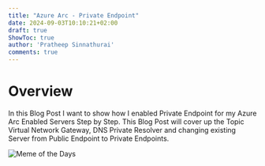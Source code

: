 ```yaml
---
title: "Azure Arc - Private Endpoint"
date: 2024-09-03T10:10:21+02:00
draft: true
ShowToc: true
author: 'Pratheep Sinnathurai'
comments: true
---
```


# Overview

In this Blog Post I want to show how I enabled Private Endpoint for my Azure Arc Enabled Servers Step by Step. 
This Blog Post will cover up the Topic Virtual Network Gateway, DNS Private Resolver and changing existing Server from Public Endpoint to Private Endpoints.

![Meme of the Days](../meme.jpg#center)